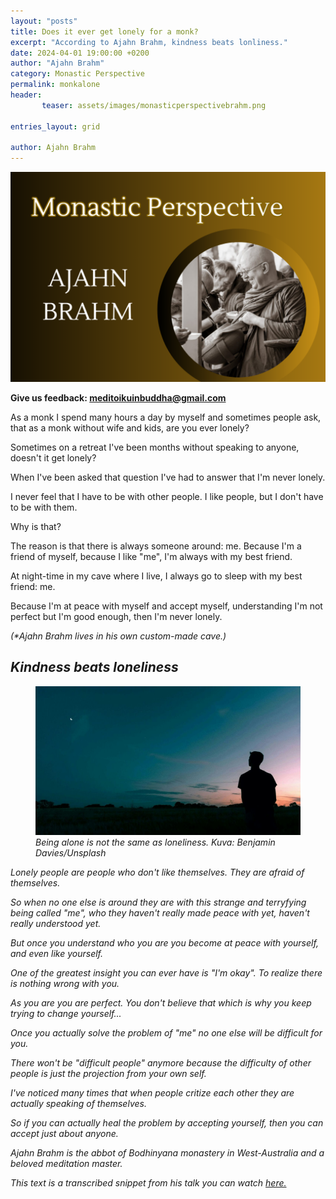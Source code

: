 ```yaml
---
layout: "posts"
title: Does it ever get lonely for a monk?
excerpt: "According to Ajahn Brahm, kindness beats lonliness."
date: 2024-04-01 19:00:00 +0200
author: "Ajahn Brahm"
category: Monastic Perspective
permalink: monkalone
header: 
       teaser: assets/images/monasticperspectivebrahm.png

entries_layout: grid

author: Ajahn Brahm
---
```

<img src="assets/images/monasticperspectivebrahm.png" alt="ajahnbrahm">

<b> Give us feedback: meditoikuinbuddha@gmail.com</b>

As a monk I spend many hours a day by myself and sometimes people ask, that as a monk without wife and kids, are you ever lonely? 

Sometimes on a retreat I've been months without speaking to anyone, doesn't it get lonely?

When I've been asked that question I've had to answer that I'm never lonely. 

I never feel that I have to be with other people. I like people, but I don't have to be with them. 

Why is that? 

The reason is that there is always someone around: me. Because I'm a friend of myself, because I like "me", I'm always with my best friend. 

At night-time in my cave where I live, I always go to sleep with my best friend: me. 

Because I'm at peace with myself and accept myself, understanding I'm not perfect but I'm good enough, then I'm never lonely.

<i>(*Ajahn Brahm lives in his own custom-made cave.)

<h2>Kindness beats loneliness</h2>

<figure>
<img src="assets/images/yksin.jpg" alt="alone">
<figcaption> Being alone is not the same as loneliness. Kuva: Benjamin Davies/Unsplash </figcaption>
</figure>

Lonely people are people who don't like themselves. They are afraid of themselves. 

So when no one else is around they are with this strange and terryfying being called "me", who they haven't really made peace with yet, haven't really understood yet. 

But once you understand who you are you become at peace with yourself, and even like yourself. 

One of the greatest insight you can ever have is "I'm okay".
To realize there is nothing wrong with you. 

As you are you are perfect. You don't believe that which is why you keep trying to change yourself...

Once you actually solve the problem of "me" no one else will be difficult for you. 

There won't be "difficult people" anymore because the difficulty of other people is just the projection from your own self. 

I've noticed many times that when people critize each other they are actually speaking of themselves.

So if you can actually heal the problem by accepting yourself, then you can accept just about anyone. 

<i>Ajahn Brahm is the abbot of Bodhinyana monastery in West-Australia and a beloved meditation master.

This text is a transcribed snippet from his talk you can watch <a href="https://www.youtube.com/watch?v=jniaUr_7438&t=2105s">here.</a> </i>

